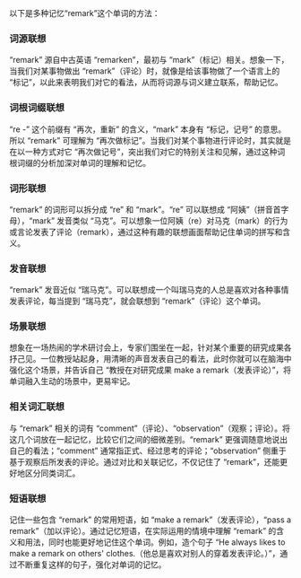 以下是多种记忆“remark”这个单词的方法：

### 词源联想
“remark” 源自中古英语 “remarken”，最初与 “mark”（标记）相关。想象一下，当我们对某事物做出 “remark”（评论）时，就像是给该事物做了一个语言上的 “标记”，以此来表明我们对它的看法，从而将词源与词义建立联系，帮助记忆。

### 词根词缀联想
“re -” 这个前缀有 “再次，重新” 的含义，“mark” 本身有 “标记，记号” 的意思。所以 “remark” 可理解为 “再次做标记”。当我们对某个事物进行评论时，其实就是在以一种方式对它 “再次做记号”，突出我们对它的特别关注和见解，通过这种词根词缀的分析加深对单词的理解和记忆。

### 词形联想
“remark” 的词形可以拆分成 “re” 和 “mark”。“re” 可以联想成 “阿姨”（拼音首字母），“mark” 发音类似 “马克”。可以想象一位阿姨（re）对马克（mark）的行为或言论发表了评论（remark），通过这种有趣的联想画面帮助记住单词的拼写和含义。

### 发音联想
“remark” 发音近似 “瑞马克”。可以联想成一个叫瑞马克的人总是喜欢对各种事情发表评论，每当提到 “瑞马克”，就会联想到 “remark”（评论）这个单词。

### 场景联想
想象在一场热闹的学术研讨会上，专家们围坐在一起，针对某个重要的研究成果各抒己见。一位教授站起身，用清晰的声音发表自己的看法，此时你就可以在脑海中强化这个场景，并告诉自己 “教授在对研究成果 make a remark（发表评论）”，将单词融入生动的场景中，更易牢记。

### 相关词汇联想
与 “remark” 相关的词有 “comment”（评论）、“observation”（观察；评论）。将这几个词放在一起记忆，比较它们之间的细微差别。“remark” 更强调随意地说出自己的看法；“comment” 通常指正式、经过思考的评论；“observation” 侧重于基于观察后所发表的评论。通过对比和关联记忆，不仅记住了 “remark”，还能更好地区分同类词汇。

### 短语联想
记住一些包含 “remark” 的常用短语，如 “make a remark”（发表评论），“pass a remark”（加以评论）。通过记忆短语，在实际运用的情境中理解 “remark” 的含义和用法，同时也能更好地记住这个单词。例如，造个句子 “He always likes to make a remark on others' clothes.（他总是喜欢对别人的穿着发表评论。）”，通过不断重复这样的句子，强化对单词的记忆。 